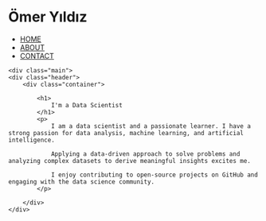 <!DOCTYPE html>
<html lang="en">

<head>
    <meta charset="UTF-8">
    <meta name="viewport" content="width=device-width, initial-scale=1.0">
    <title>Ömer Yıldız Portfolio Page</title>
    <link rel="stylesheet" href="style.css">
    <link rel="stylesheet" href="https://fonts.googleapis.com/css?family=Audiowide">
</head>

<body>
    <div class="header">
        <div class="container" id="container1">
            <div class="branding">
                <h1>Ömer <span class="spanColor">Yıldız</span> </h1>
            </div>
            <div class="nav">
                <ul class="list">
                    <li><a href="index.html">HOME</a></li>
                    <li><a href="about.html">ABOUT</a></li>
                    <li><a href="contact.html">CONTACT</a></li>
                </ul>
            </div>
        </div>
    </div>

    <div class="main">
    <div class="header">
        <div class="container">

            <h1>
                I'm a Data Scientist
            </h1>
            <p>
                I am a data scientist and a passionate learner. I have a strong passion for data analysis, machine learning, and artificial intelligence.

                Applying a data-driven approach to solve problems and analyzing complex datasets to derive meaningful insights excites me.
                
                I enjoy contributing to open-source projects on GitHub and engaging with the data science community. 
            </p>

        </div>
    </div>
</body>

</html>
